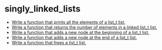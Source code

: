 <h1 class ="text-center">singly_linked_lists</h1>
<ul>
   <a href = ""><li>Write a function that prints all the elements of a list_t list.</li></a>
   <a href = ""><li>Write a function that returns the number of elements in a linked list_t list.</li></a>
   <a href = ""><li>Write a function that adds a new node at the beginning of a list_t list.</li></a>
   <a href = ""> <li>Write a function that adds a new node at the end of a list_t list.</li></a>
   <a href = ""> <li>Write a function that frees a list_t list.</li></a>
</ul>
